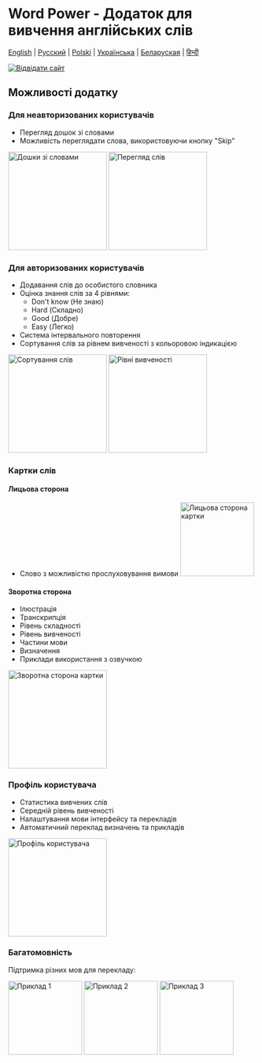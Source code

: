 # Word Power - Додаток для вивчення англійських слів

[English](README.md) | [Русский](README.ru.md) | [Polski](README.pl.md) | [Українська](README.ua.md) | [Беларуская](README.by.md) | [हिन्दी](README.hi.md)

[![Відвідати сайт](https://img.shields.io/badge/website-word--power-blue)](https://word-power-mu.vercel.app/)

## Можливості додатку

### Для неавторизованих користувачів

- Перегляд дошок зі словами
- Можливість переглядати слова, використовуючи кнопку "Skip"

<img src="https://github.com/user-attachments/assets/13cb2370-4acb-4758-91c6-d4f54fcc88cd" width="200" alt="Дошки зі словами">
<img src="https://github.com/user-attachments/assets/3b80d1bc-3529-4b6b-b446-e55dd30d9274" width="200" alt="Перегляд слів">

### Для авторизованих користувачів

- Додавання слів до особистого словника
- Оцінка знання слів за 4 рівнями:
  - Don't know (Не знаю)
  - Hard (Складно)
  - Good (Добре)
  - Easy (Легко)
- Система інтервального повторення
- Сортування слів за рівнем вивченості з кольоровою індикацією

<img src="https://github.com/user-attachments/assets/df5c97a7-fb2b-4904-bfcf-0437aabbdae2" width="200" alt="Сортування слів">
<img src="https://github.com/user-attachments/assets/8dacf105-e5ff-4485-90d1-c1a3ae6dc38a" width="200" alt="Рівні вивченості">

### Картки слів

#### Лицьова сторона

- Слово з можливістю прослуховування вимови
  <img src="https://github.com/user-attachments/assets/2cdf48c8-8cb2-4657-bd59-3034efd75a46" width="150" alt="Лицьова сторона картки">

#### Зворотна сторона

- Ілюстрація
- Транскрипція
- Рівень складності
- Рівень вивченості
- Частини мови
- Визначення
- Приклади використання з озвучкою

<img src="https://github.com/user-attachments/assets/3cc9dd9e-350b-49d9-8c1a-0889b69e0cf6" width="200" alt="Зворотна сторона картки">

### Профіль користувача

- Статистика вивчених слів
- Середній рівень вивченості
- Налаштування мови інтерфейсу та перекладів
- Автоматичний переклад визначень та прикладів

<img src="https://github.com/user-attachments/assets/79b2b571-1742-4738-8442-cb45c48be53d" width="200" alt="Профіль користувача">

### Багатомовність

Підтримка різних мов для перекладу:

<img src="https://github.com/user-attachments/assets/e85d2ea5-c3e1-42aa-886f-c6c798499cae" width="150" alt="Приклад 1">
<img src="https://github.com/user-attachments/assets/96922beb-6b0f-402d-8934-c7d2f265f890" width="150" alt="Приклад 2">
<img src="https://github.com/user-attachments/assets/3c936a35-bf21-4170-b8f0-759dd108631a" width="150" alt="Приклад 3">
